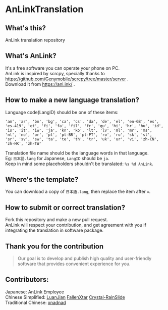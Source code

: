 # AnLinkTranslation

What's this?
---
AnLink translation repository

What's AnLink?
---
It's a free software you can operate your phone on PC.  
AnLink is inspired by scrcpy, specially thanks to https://github.com/Genymobile/scrcpy/tree/master/server .  
Download it from https://anl.ink/ .

How to make a new language translation?
---
Language code(LangID) should be one of these items:
```
'am', 'ar', 'bn', 'bg', 'ca', 'cs', 'da', 'de', 'el', 'en-GB', 'es', 'es-419', 'et', 'fi', 'fa', 'fil', 'fr', 'gu', 'hi', 'hr', 'hu', 'id', 'is', 'it', 'iw', 'ja', 'kn', 'ko', 'lt', 'lv', 'ml', 'mr', 'ms', 'nl', 'no', 'or', 'pl', 'pt-BR', 'pt-PT', 'ro', 'ru', 'sk', 'sl', 'sr', 'sv', 'sw', 'ta', 'te', 'th', 'tr', 'uk', 'ur', 'vi', 'zh-CN', 'zh-HK', 'zh-TW'
```
Translation file name should be the language words in that language.  
Eg: `日本語.lang` for Japanese, `LangID` should be `ja`.  
Keep in mind some placeholders shouldn't be translated: `%s %d AnLink`.

Where's the template?
---
You can download a copy of `日本語.lang`, then replace the item after `=`.

How to submit or correct translation?
---
Fork this repository and make a new pull request.  
AnLink will respect your contribution, and get agreement with you if integrating the translation in software package.

Thank you for the contribution
---
> Our goal is to develop and publish high quality and user-friendly software that provides convenient experience for you.

Contributors:
---
Japanese: AnLink Employee  
Chinese Simplified: [LuanJian](https://github.com/LuanJian) [FallenXtar](https://github.com/FallenXtar) [Crystal-RainSlide](https://github.com/Crystal-RainSlide)  
Traditional Chinese: [xnadnad](https://github.com/xnadnad)
